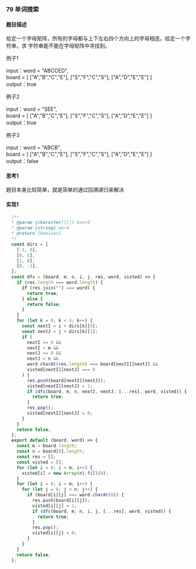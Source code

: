 ### 79 单词搜索


#### 题目描述

给定一个字母矩阵，所有的字母都与上下左右四个方向上的字母相连。给定一个字符串，求 字符串能不能在字母矩阵中寻找到。<br/>

例子1 <br/>

input：word = "ABCCED",<br/>
board =
[
["A","B","C","E"],
["S","F","C","S"],
["A","D","E","E"]
]<br/>
output：true<br/>



例子2 <br/>

input：word = "SEE",<br/>
board =
[
["A","B","C","E"],
["S","F","C","S"],
["A","D","E","E"]
]<br/>
output：true<br/>


例子3 <br/>

input：word = "ABCB",<br/>
board =
[
["A","B","C","E"],
["S","F","C","S"],
["A","D","E","E"]
]<br/>
output：false<br/>


#### 思考1

题目本身比较简单，就是简单的通过回溯递归来解决<br/>

#### 实现1

```js
  /**
  * @param {character[][]} board
  * @param {string} word
  * @return {boolean}
  */
  const dirs = [
    [-1, 0],
    [0, 1],
    [1, 0],
    [0, -1],
  ];
  const dfs = (board, m, n, i, j, res, word, visted) => {
    if (res.length === word.length) {
      if (res.join("") === word) {
        return true;
      } else {
        return false;
      }
    }
    for (let k = 0; k < 4; k++) {
      const nextI = i + dirs[k][0];
      const nextJ = j + dirs[k][1];
      if (
        nextI >= 0 &&
        nextI < m &&
        nextJ >= 0 &&
        nextJ < n &&
        word.charAt(res.length) === board[nextI][nextJ] &&
        visted[nextI][nextJ] === 0
      ) {
        res.push(board[nextI][nextJ]);
        visted[nextI][nextJ] = 1;
        if (dfs(board, m, n, nextI, nextJ, [...res], word, visted)) {
          return true;
        }
        res.pop();
        visted[nextI][nextJ] = 0;
      }
    }
    return false;
  };
  export default (board, word) => {
    const m = board.length;
    const n = board[0].length;
    const res = [];
    const visted = [];
    for (let i = 0; i < m; i++) {
      visted[i] = new Array(n).fill(0);
    }
    for (let i = 0; i < m; i++) {
      for (let j = 0; j < n; j++) {
        if (board[i][j] === word.charAt(0)) {
          res.push(board[i][j]);
          visted[i][j] = 1;
          if (dfs(board, m, n, i, j, [...res], word, visted)) {
            return true;
          }
          res.pop();
          visted[i][j] = 0;
        }
      }
    }
    return false;
  };


```
